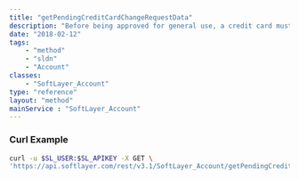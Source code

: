 ```yaml
---
title: "getPendingCreditCardChangeRequestData"
description: "Before being approved for general use, a credit card must be approved by a SoftLayer agent. Once a credit card change request has been either approved or denied, the change request will no longer appear in the list of pending change requests. This method will return a list of all pending change requests as well as a portion of the data from the original request. "
date: "2018-02-12"
tags:
    - "method"
    - "sldn"
    - "Account"
classes:
    - "SoftLayer_Account"
type: "reference"
layout: "method"
mainService : "SoftLayer_Account"
---
```


### Curl Example
```bash
curl -u $SL_USER:$SL_APIKEY -X GET \
'https://api.softlayer.com/rest/v3.1/SoftLayer_Account/getPendingCreditCardChangeRequestData'
```
